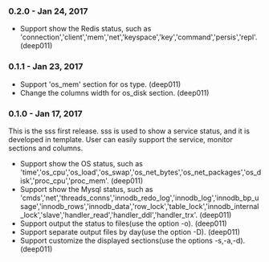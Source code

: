 ### 0.2.0 - Jan 24, 2017

* Support show the Redis status, such as 'connection','client','mem','net','keyspace','key','command','persis','repl'. (deep011)

### 0.1.1 - Jan 23, 2017

* Support 'os_mem' section for os type. (deep011)
* Change the columns width for os_disk section. (deep011)

### 0.1.0 - Jan 17, 2017

This is the sss first release. sss is used to show a service status, and it is developed in template. User can easily support the service, monitor sections and columns.

* Support show the OS status, such as 'time','os_cpu','os_load','os_swap','os_net_bytes','os_net_packages','os_disk','proc_cpu','proc_mem'. (deep011)
* Support show the Mysql status, such as 'cmds','net','threads_conns','innodb_redo_log','innodb_log','innodb_bp_usage','innodb_rows','innodb_data','row_lock','table_lock','innodb_internal_lock','slave','handler_read','handler_ddl','handler_trx'. (deep011)
* Support output the status to files(use the option -o). (deep011)
* Support separate output files by day(use the option -D). (deep011)
* Support customize the displayed sections(use the options -s,-a,-d). (deep011)
